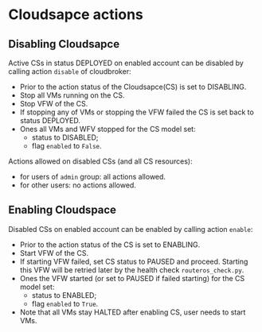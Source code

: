 # Cloudsapce actions

## Disabling Cloudsapce

Active CSs in status DEPLOYED on enabled account can be disabled by calling action `disable` of cloudbroker:

* Prior to the action status of the Cloudsapce(CS) is set to DISABLING.
* Stop all VMs running on the CS.
* Stop VFW of the CS.
* If stopping any of VMs or stopping the VFW failed the CS is set back to status DEPLOYED.
* Ones all VMs and WFV stopped for the CS model set:
  * status to DISABLED;
  * flag `enabled` to `False`.

Actions allowed on disabled CSs (and all CS resources):

* for users of `admin` group: all actions allowed.
* for other users: no actions allowed.

## Enabling Cloudspace

Disabled CSs on enabled account can be enabled by calling action `enable`:

* Prior to the action status of the CS is set to ENABLING.
* Start VFW of the CS.
* If starting VFW failed, set CS status to PAUSED and proceed. Starting this VFW will be retried later by the health check `routeros_check.py`.
* Ones the VFW started (or set to PAUSED if failed starting) for the CS model set:
  * status to ENABLED;
  * flag `enabled` to `True`.
* Note that all VMs stay HALTED after enabling CS, user needs to start VMs.
